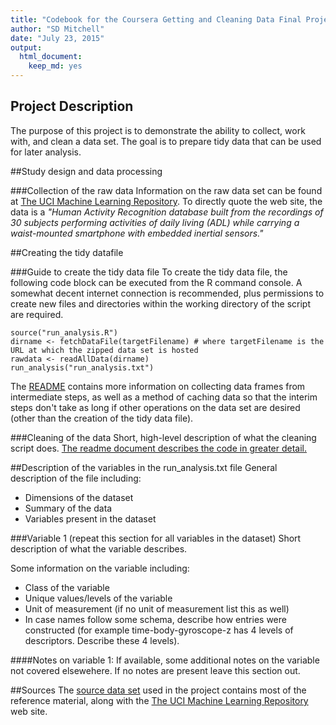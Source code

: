 ```yaml
---
title: "Codebook for the Coursera Getting and Cleaning Data Final Project"
author: "SD Mitchell"
date: "July 23, 2015"
output:
  html_document:
    keep_md: yes
---
```


## Project Description
The purpose of this project is to demonstrate the ability to collect, work with, and clean a data set. The goal is to prepare tidy data that can be used for later analysis.

##Study design and data processing

###Collection of the raw data
Information on the raw data set can be found at [The UCI Machine Learning Repository](http://archive.ics.uci.edu/ml/datasets/Human+Activity+Recognition+Using+Smartphones). To directly quote the web site, the data is a *"Human Activity Recognition database built from the recordings of 30 subjects performing activities of daily living (ADL) while carrying a waist-mounted smartphone with embedded inertial sensors."*

##Creating the tidy datafile

###Guide to create the tidy data file
To create the tidy data file, the following code block can be executed from the R command console. A somewhat decent internet connection is recommended, plus permissions to create new files and directories within the working directory of the script are required.
```
source("run_analysis.R")
dirname <- fetchDataFile(targetFilename) # where targetFilename is the URL at which the zipped data set is hosted
rawdata <- readAllData(dirname)
run_analysis("run_analysis.txt")
```
The [README](https://github.com/SDMitchell/GettingAndCleaningData_CourseProject/blob/master/README.md) contains more information on collecting data frames from intermediate steps, as well as a method of caching data so that the interim steps don't take as long if other operations on the data set are desired (other than the creation of the tidy data file).  

###Cleaning of the data
Short, high-level description of what the cleaning script does. [The readme document describes the code in greater detail.](https://github.com/SDMitchell/GettingAndCleaningData_CourseProject/blob/master/README.md)

##Description of the variables in the run_analysis.txt file
General description of the file including:
 - Dimensions of the dataset
 - Summary of the data
 - Variables present in the dataset

###Variable 1 (repeat this section for all variables in the dataset)
Short description of what the variable describes.

Some information on the variable including:
 - Class of the variable
 - Unique values/levels of the variable
 - Unit of measurement (if no unit of measurement list this as well)
 - In case names follow some schema, describe how entries were constructed (for example time-body-gyroscope-z has 4 levels of descriptors. Describe these 4 levels). 

####Notes on variable 1:
If available, some additional notes on the variable not covered elsewehere. If no notes are present leave this section out.

##Sources
The [source data set](https://d396qusza40orc.cloudfront.net/getdata%2Fprojectfiles%2FUCI%20HAR%20Dataset.zip) used in the project contains most of the reference material, along with the [The UCI Machine Learning Repository](http://archive.ics.uci.edu/ml/datasets/Human+Activity+Recognition+Using+Smartphones) web site.
